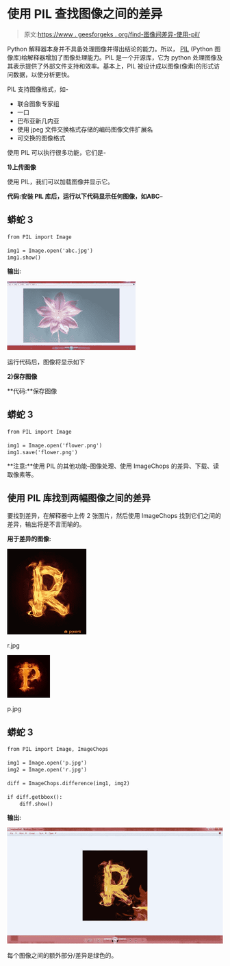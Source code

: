 # 使用 PIL 查找图像之间的差异

> 原文:[https://www . geesforgeks . org/find-图像间差异-使用-pil/](https://www.geeksforgeeks.org/finding-difference-between-images-using-pil/)

Python 解释器本身并不具备处理图像并得出结论的能力。所以， [PIL](https://www.geeksforgeeks.org/python-pil-image-open-method/) (Python 图像库)给解释器增加了图像处理能力。PIL 是一个开源库，它为 python 处理图像及其表示提供了外部文件支持和效率。基本上，PIL 被设计成以图像(像素)的形式访问数据，以使分析更快。

PIL 支持图像格式，如-

*   联合图象专家组
*   一口
*   巴布亚新几内亚
*   使用 jpeg 文件交换格式存储的编码图像文件扩展名
*   可交换的图像格式

使用 PIL 可以执行很多功能，它们是-

**1)上传图像**

使用 PIL，我们可以加载图像并显示它。

**代码:**安装 PIL 库后，运行以下代码显示任何图像，如**ABC**–

## 蟒蛇 3

```
from PIL import Image

img1 = Image.open('abc.jpg')
img1.show()
```

**输出:**

![](img/c4749ab640fa5c36297db276108a3ece.png)

运行代码后，图像将显示如下

**2)保存图像**

**代码:**保存图像

## 蟒蛇 3

```
from PIL import Image

img1 = Image.open('flower.png')
img1.save('flower.png')
```

**注意:**使用 PIL 的其他功能–图像处理、使用 ImageChops 的差异、下载、读取像素等。

## **使用 PIL 库**找到两幅图像之间的**差异**

要找到差异，在解释器中上传 2 张图片，然后使用 ImageChops 找到它们之间的差异，输出将是不言而喻的。

**用于差异的图像:**

![](img/e9031236a40d7da2b1d9b8a688aeb156.png)

r.jpg

![](img/1fb22d01437bb0969b01cf97d210c98c.png)

p.jpg

## 蟒蛇 3

```
from PIL import Image, ImageChops

img1 = Image.open('p.jpg')
img2 = Image.open('r.jpg')

diff = ImageChops.difference(img1, img2)

if diff.getbbox():
    diff.show()
```

**输出:**

![](img/eb6f3e47e33e839b0670e449865f43ba.png)

每个图像之间的额外部分/差异是绿色的。